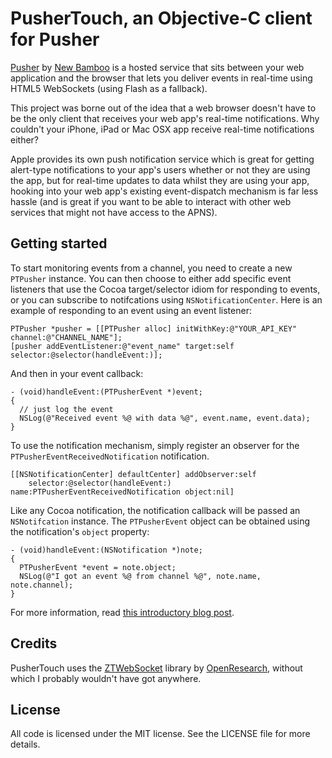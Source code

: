 # PusherTouch, an Objective-C client for Pusher

[Pusher](http://pusherapp.com/) by [New Bamboo](http://new-bamboo.co.uk) is a hosted service that sits between your web application and the browser that lets you deliver events in real-time using HTML5 WebSockets (using Flash as a fallback).

This project was borne out of the idea that a web browser doesn't have to be the only client that receives your web app's real-time notifications. Why couldn't your iPhone, iPad or Mac OSX app receive real-time notifications either?

Apple provides its own push notification service which is great for getting alert-type notifications to your app's users whether or not they are using the app, but for real-time updates to data whilst they are using your app, hooking into your web app's existing event-dispatch mechanism is far less hassle (and is great if you want to be able to interact with other web services that might not have access to the APNS).

## Getting started

To start monitoring events from a channel, you need to create a new `PTPusher` instance. You can then choose to either add specific event listeners that use the Cocoa target/selector idiom for responding to events, or you can subscribe to notifcations using `NSNotificationCenter`. Here is an example of responding to an event using an event listener:

    PTPusher *pusher = [[PTPusher alloc] initWithKey:@"YOUR_API_KEY" channel:@"CHANNEL_NAME"];
    [pusher addEventListener:@"event_name" target:self selector:@selector(handleEvent:)];
    
And then in your event callback:

    - (void)handleEvent:(PTPusherEvent *)event;
    {
      // just log the event
      NSLog(@"Received event %@ with data %@", event.name, event.data);
    }
    
To use the notification mechanism, simply register an observer for the `PTPusherEventReceivedNotification` notification.

    [[NSNotificationCenter] defaultCenter] addObserver:self 
        selector:@selector(handleEvent:) name:PTPusherEventReceivedNotification object:nil]
        
Like any Cocoa notification, the notification callback will be passed an `NSNotifcation` instance. The `PTPusherEvent` object can be obtained using the notification's `object` property:

    - (void)handleEvent:(NSNotification *)note;
    {
      PTPusherEvent *event = note.object;
      NSLog(@"I got an event %@ from channel %@", note.name, note.channel);
    }
    
For more information, read [this introductory blog post](http://lukeredpath.co.uk/blog/pushing-events-to-your-iphone-using-websockets-and-pusher.html).

## Credits

PusherTouch uses the [ZTWebSocket](http://github.com/openresearch/zimt) library by [OpenResearch](http://github.com/openresearch), without which I probably wouldn't have got anywhere.

## License

All code is licensed under the MIT license. See the LICENSE file for more details.
